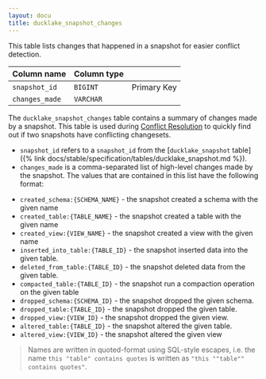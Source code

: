 ```yaml
---
layout: docu
title: ducklake_snapshot_changes
---
```



This table lists changes that happened in a snapshot for easier conflict detection.

| Column name    | Column type |             |
| -------------- | ----------- | ----------- |
| `snapshot_id`  | `BIGINT`    | Primary Key |
| `changes_made` | `VARCHAR`   |             |

The `ducklake_snapshot_changes` table contains a summary of changes made by a snapshot. This table is used during [Conflict Resolution](..) to quickly find out if two snapshots have conflicting changesets.

- `snapshot_id` refers to a `snapshot_id` from the [`ducklake_snapshot` table]({% link docs/stable/specification/tables/ducklake_snapshot.md %}).
- `changes_made` is a comma-separated list of high-level changes made by the snapshot. The values that are contained in this list have the following format:

* `created_schema:{SCHEMA_NAME}` - the snapshot created a schema with the given name
* `created_table:{TABLE_NAME}` - the snapshot created a table with the given name
* `created_view:{VIEW_NAME}` - the snapshot created a view with the given name
* `inserted_into_table:{TABLE_ID}` - the snapshot inserted data into the given table.
* `deleted_from_table:{TABLE_ID}` - the snapshot deleted data from the given table.
* `compacted_table:{TABLE_ID}` - the snapshot run a compaction operation on the given table
* `dropped_schema:{SCHEMA_ID}` - the snapshot dropped the given schema.
* `dropped_table:{TABLE_ID}` - the snapshot dropped the given table.
* `dropped_view:{VIEW_ID}` - the snapshot dropped the given view.
* `altered_table:{TABLE_ID}` - the snapshot altered the given table.
* `altered_view:{VIEW_ID}` - the snapshot altered the given view

> Names are written in quoted-format using SQL-style escapes, i.e. the name `this "table" contains quotes` is written as `"this ""table"" contains quotes"`.
